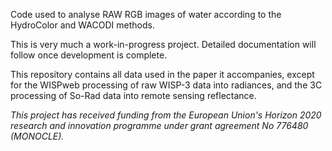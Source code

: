 Code used to analyse RAW RGB images of water according to the HydroColor and WACODI methods.

This is very much a work-in-progress project. Detailed documentation will follow once development is complete.

This repository contains all data used in the paper it accompanies, except for the WISPweb processing of raw WISP-3 data into radiances, and the 3C processing of So-Rad data into remote sensing reflectance.

_This project has received funding from the European Union's Horizon 2020 research and innovation programme under grant agreement No 776480 (MONOCLE)._

